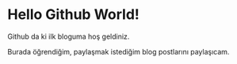 # Hello Github World!
Github da ki ilk bloguma hoş geldiniz.

Burada öğrendiğim, paylaşmak istediğim blog postlarını paylaşıcam.

